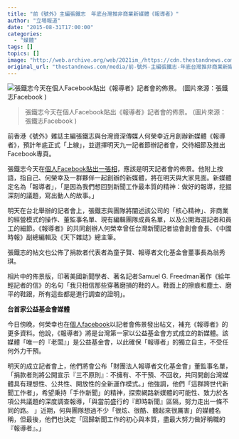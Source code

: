 ```yaml
---
title: "前《號外》主編張鐵志　年底台灣推非商業新媒體《報導者》"
author: "立場報道"
date: "2015-08-31T17:00:00"
categories:
  - "媒體"
tags: []
topics: []
image: "http://web.archive.org/web/2021im_/https://cdn.thestandnews.com/media/photos/cache/11224862_10152947505957391_7161387955452170417_n_EzwEB_1200x0.jpg"
original_url: "thestandnews.com/media/前-號外-主編張鐵志-年底台灣推非商業新媒體-報導者"
---
```

![張鐵志今天在個人Facebook貼出《報導者》記者會的佈景。 (圖片來源：張鐵志Facebook )](http://web.archive.org/web/2021im_/https://cdn.thestandnews.com/media/photos/cache/11224862_10152947505957391_7161387955452170417_n_EzwEB_1200x0.jpg)

> 張鐵志今天在個人Facebook貼出《報導者》記者會的佈景。 (圖片來源：張鐵志Facebook )

前香港《號外》雜誌主編張鐵志與台灣資深傳媒人何榮幸近月創辦新媒體《報導者》，預計年底正式「上線」，並選擇明天九一記者節辦記者會，交待細節及推出Facebook專頁。

張鐵志今天在[個人Facebook貼出一張相](http://web.archive.org/web/20210629053711/https://www.facebook.com/photo.php?fbid=10152947505957391&set=a.453007687390.247618.541502390&type=1)，應該是明天記者會的佈景。他附上按語，指自己、何榮幸及一群夥伴一起創辦的新媒體，將在明天與大家見面。新媒體定名為「報導者」，「是因為我們想回到新聞工作最本質的精神：做好的報導，挖掘深刻的議題，寫出動人的故事。」

明天在台北舉辦的記者會上，張鐵志與團隊將闡述該公司的「核心精神」、非商業的經營模式的操作、董監事名單、現有編輯團隊成員名單，以及公開海選記者和員工的細節。《報導者》的共同創辦人何榮幸曾任台灣新聞記者協會創會會長、《中國時報》副總編輯及《天下雜誌》總主筆。

張鐵志的帖文也公佈了捐款者代表者為童子賢、報導者文化基金會董事長為翁秀琪。

相片中的佈景版，印著美國新聞學者、著名記者Samuel G. Freedman著作《給年輕記者的信》的名句「我只相信那些穿著磨損的鞋的人。鞋面上的擦痕和塵土、磨平的鞋跟，所有這些都是進行調查的證明」。

**台首家公益基金會媒體**

今日傍晚，何榮幸也在[個人facebook](http://web.archive.org/web/20210629053711/https://www.facebook.com/photo.php?fbid=10153491733427707&set=a.75524487706.72459.524122706&type=1)以記者會佈景發出帖文，補充《報導者》的更多資料。他說，《報導者》將是台灣第一家以公益基金會方式成立的新媒體。該媒體「唯一的『老闆』」是公益基金會，以此確保「報導者」的獨立自主，不受任何外力干預。

明天的成立記者會上，他們將會公布「財團法人報導者文化基金會」董監事名單，「捐款者則將公開宣示『三不原則』：不擁有、不干預、不回收，共同開創台灣媒體具有理想性、公共性、開放性的全新運作模式。」他強調，他們「這群跨世代新聞工作者」，希望秉持「手作新聞」的精神，探索網路新媒體的可能性、致力於各項公共議題的深度調查報導，「與當前盛行的『即時新聞』區隔，努力走出一條不同的路。 」近期，何與團隊想過不少「很炫、很酷、聽起來很厲害」的媒體名稱，但最後，他們也決定「回歸新聞工作的初心與本質，盡最大努力做好稱職的『報導者』。」